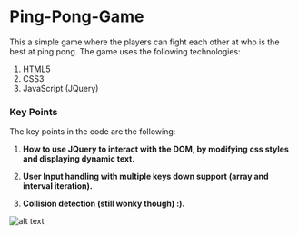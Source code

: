 # **Ping-Pong-Game**

This a simple game where the players can fight each other at who is the best at ping pong. The game uses the following technologies:

1. HTML5
2. CSS3
3. JavaScript (JQuery)

### Key Points

The key points in the code are the following:

1. **How to use JQuery to interact with the DOM, by modifying css styles and displaying dynamic text.**

2. **User Input handling with multiple keys down support (array and interval iteration).**

3. **Collision detection (still wonky though) :).**

![alt text](https://github.com/itaouil95/Ping-Pong-Game/ping-pong.png)
